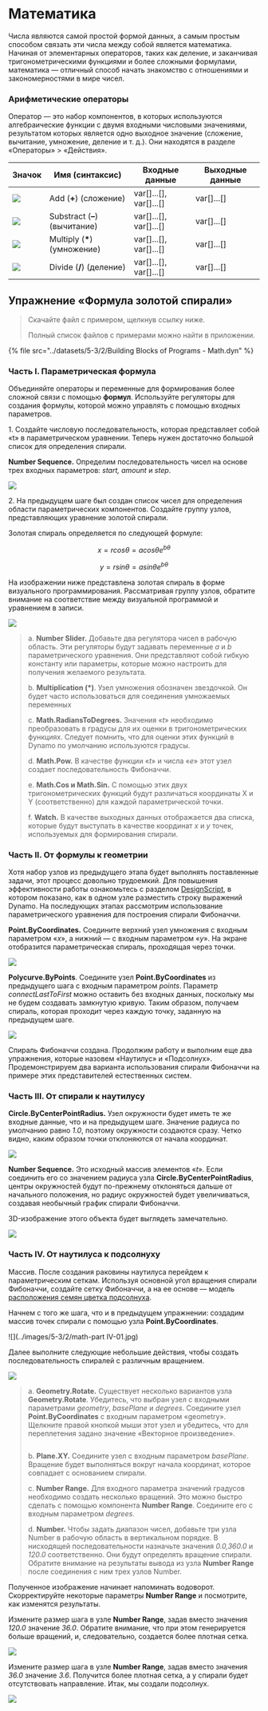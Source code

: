 # Математика

Числа являются самой простой формой данных, а самым простым способом связать эти числа между собой является математика. Начиная от элементарных операторов, таких как деление, и заканчивая тригонометрическими функциями и более сложными формулами, математика — отличный способ начать знакомство с отношениями и закономерностями в мире чисел.

### Арифметические операторы

Оператор — это набор компонентов, в которых используются алгебраические функции с двумя входными числовыми значениями, результатом которых является одно выходное значение (сложение, вычитание, умножение, деление и т. д.). Они находятся в разделе «Операторы» > «Действия».

| Значок                                              | Имя (синтаксис)     | Входные данные                     | Выходные данные      |
| ------------------------------------------------- | ----------------- | -------------------------- | ------------ |
| ![](<../images/5-1/addition(1)(1) (1).jpg>)       | Add (**+**) (сложение)       | var[]...[], var[]...[] | var[]...[] |
| ![](<../images/5-1/Subtraction(1)(1) (1).jpg>)    | Substract (**–**) (вычитание)  | var[]...[], var[]...[] | var[]...[] |
| ![](<../images/5-1/Multiplication(1)(1) (1).jpg>) | Multiply (**\***) (умножение) | var[]...[], var[]...[] | var[]...[] |
| ![](<../images/5-1/Division(1)(1) (1).jpg>)       | Divide (**/**) (деление)    | var[]...[], var[]...[] | var[]...[] |

## Упражнение «Формула золотой спирали»

> Скачайте файл с примером, щелкнув ссылку ниже.
>
> Полный список файлов с примерами можно найти в приложении.

{% file src="../datasets/5-3/2/Building Blocks of Programs - Math.dyn" %}

### Часть I. Параметрическая формула

Объединяйте операторы и переменные для формирования более сложной связи с помощью **формул**. Используйте регуляторы для создания формулы, которой можно управлять с помощью входных параметров.

1\. Создайте числовую последовательность, которая представляет собой «t» в параметрическом уравнении. Теперь нужен достаточно большой список для определения спирали.

**Number Sequence.** Определим последовательность чисел на основе трех входных параметров: _start, amount_ и _step_.

![](../images/5-3/2/math-partI-01.jpg)

2\. На предыдущем шаге был создан список чисел для определения области параметрических компонентов. Создайте группу узлов, представляющих уравнение золотой спирали.

Золотая спираль определяется по следующей формуле:

$$ x = r cos θ = a cos θ e^{bθ} $$

$$ y = r sin θ = a sin θe^{bθ} $$

На изображении ниже представлена золотая спираль в форме визуального программирования. Рассматривая группу узлов, обратите внимание на соответствие между визуальной программой и уравнением в записи.

![](../images/5-3/2/math-partI-02.jpg)

> a. **Number Slider.** Добавьте два регулятора чисел в рабочую область. Эти регуляторы будут задавать переменные _a_ и _b_ параметрического уравнения. Они представляют собой гибкую константу или параметры, которые можно настроить для получения желаемого результата.
>
> b. **Multiplication (*)**. Узел умножения обозначен звездочкой. Он будет часто использоваться для соединения умножаемых переменных
>
> c. **Math.RadiansToDegrees.** Значения «_t_» необходимо преобразовать в градусы для их оценки в тригонометрических функциях. Следует помнить, что для оценки этих функций в Dynamo по умолчанию используются градусы.
>
> d. **Math.Pow.** В качестве функции «_t_» и числа «_e_» этот узел создает последовательность Фибоначчи.
>
> e. **Math.Cos и Math.Sin.** С помощью этих двух тригонометрических функций будут различаться координаты X и Y (соответственно) для каждой параметрической точки.
>
> f. **Watch.** В качестве выходных данных отображается два списка, которые будут выступать в качестве координат _x_ и _y_ точек, используемых для формирования спирали.

### Часть II. От формулы к геометрии

Хотя набор узлов из предыдущего этапа будет выполнять поставленные задачи, этот процесс довольно трудоемкий. Для повышения эффективности работы ознакомьтесь с разделом [DesignScript](../../8\_coding\_in\_dynamo/8-1\_code-blocks-and-design-script/2-design-script-syntax.md), в котором показано, как в одном узле разместить строку выражений Dynamo. На последующих этапах рассмотрим использование параметрического уравнения для построения спирали Фибоначчи.

**Point.ByCoordinates.** Соедините верхний узел умножения с входным параметром «_x_», а нижний — с входным параметром «_y_». На экране отобразится параметрическая спираль, проходящая через точки.

![](../images/5-3/2/math-partII-01.gif)

**Polycurve.ByPoints**. Соедините узел **Point.ByCoordinates** из предыдущего шага с входным параметром _points_. Параметр _connectLastToFirst_ можно оставить без входных данных, поскольку мы не будем создавать замкнутую кривую. Таким образом, получаем спираль, которая проходит через каждую точку, заданную на предыдущем шаге.

![](../images/5-3/2/math-partII-02.jpg)

Спираль Фибоначчи создана. Продолжим работу и выполним еще два упражнения, которые назовем «Наутилус» и «Подсолнух». Продемонстрируем два варианта использования спирали Фибоначчи на примере этих представителей естественных систем.

### Часть III. От спирали к наутилусу

**Circle.ByCenterPointRadius.** Узел окружности будет иметь те же входные данные, что и на предыдущем шаге. Значение радиуса по умолчанию равно _1.0_, поэтому окружности создаются сразу. Четко видно, каким образом точки отклоняются от начала координат.

![](../images/5-3/2/math-partIII-01.jpg)

**Number Sequence.** Это исходный массив элементов «_t_». Если соединить его со значением радиуса узла **Circle.ByCenterPointRadius**, центры окружностей будут по-прежнему отклоняться дальше от начального положения, но радиус окружностей будет увеличиваться, создавая необычный график спирали Фибоначчи.

3D-изображение этого объекта будет выглядеть замечательно.

![](../images/5-3/2/math-partIII-02.gif)

### Часть IV. От наутилуса к подсолнуху

Массив. После создания раковины наутилуса перейдем к параметрическим сеткам. Используя основной угол вращения спирали Фибоначчи, создайте сетку Фибоначчи, а на ее основе — модель [расположения семян цветка подсолнуха](https://blogs.unimelb.edu.au/sciencecommunication/2018/09/02/this-flower-uses-maths-to-reproduce/).

Начнем с того же шага, что и в предыдущем упражнении: создадим массив точек спирали с помощью узла **Point.ByCoordinates**.

![](../images/5-3/2/math-part IV-01.jpg)

Далее выполните следующие небольшие действия, чтобы создать последовательность спиралей с различным вращением.

![](../images/5-3/2/math-partIV-02.jpg)

> a. **Geometry.Rotate.** Существует несколько вариантов узла **Geometry.Rotate**. Убедитесь, что выбран узел с входными параметрами _geometry_, _basePlane_ и _degrees_. Соедините узел **Point.ByCoordinates** с входным параметром «geometry». Щелкните правой кнопкой мыши этот узел и убедитесь, что для переплетения задано значение «Векторное произведение».
>
> <img src="../images/5-3/2/math-partIV-03crossproduct.jpg" alt="" data-size="original">
>
> b. **Plane.XY.** Соедините узел с входным параметром _basePlane_. Вращение будет выполняться вокруг начала координат, которое совпадает с основанием спирали.
>
> c. **Number Range.** Для входного параметра значений градусов необходимо создать несколько вращений. Это можно быстро сделать с помощью компонента **Number Range**. Соедините его с входным параметром _degrees_.
>
> d. **Number.** Чтобы задать диапазон чисел, добавьте три узла Number в рабочую область в вертикальном порядке. В нисходящей последовательности назначьте значения _0.0,360.0_ и _120.0_ соответственно. Они будут определять вращение спирали. Обратите внимание на результаты вывода из узла **Number Range** после соединения с ним трех узлов Number.

Полученное изображение начинает напоминать водоворот. Скорректируйте некоторые параметры **Number Range** и посмотрите, как изменятся результаты.

Измените размер шага в узле **Number Range**, задав вместо значения _120.0_ значение _36.0_. Обратите внимание, что при этом генерируется больше вращений, и, следовательно, создается более плотная сетка.

![](../images/5-3/2/math-partIV-04.jpg)

Измените размер шага в узле **Number Range**, задав вместо значения _36.0_ значение _3.6_. Получится более плотная сетка, а у спирали будет отсутствовать направление. Итак, мы создали подсолнух.

![](../images/5-3/2/math-partIV-05.jpg)
